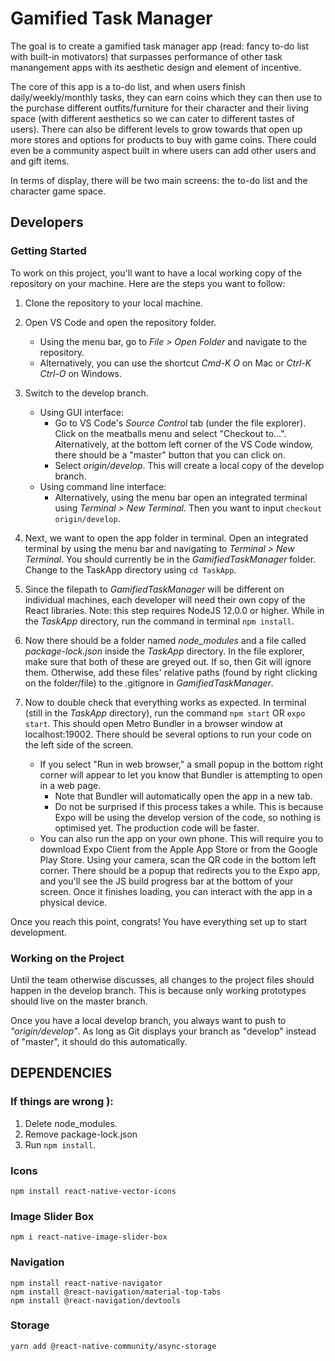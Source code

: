 # Gamified Task Manager

The goal is to create a gamified task manager app (read: fancy to-do list with built-in motivators) that surpasses performance of other task manangement apps with its aesthetic design and element of incentive. 

The core of this app is a to-do list, and when users finish daily/weekly/monthly tasks, they can earn coins which they can then use to the purchase different outfits/furniture for their character and their living space (with different aesthetics so we can cater to different tastes of users). There can also be different levels to grow towards that open up more stores and options for products to buy with game coins. There could even be a community aspect built in where users can add other users and and gift items. 

In terms of display, there will be two main screens: the to-do list and the character game space.


## Developers
### Getting Started
To work on this project, you'll want to have a local working copy of the repository on your machine. Here are the steps you want to follow:

1. Clone the repository to your local machine.

2. Open VS Code and open the repository folder.
    + Using the menu bar, go to _File > Open Folder_ and navigate to the repository.
    + Alternatively, you can use the shortcut _Cmd-K O_ on Mac or _Ctrl-K Ctrl-O_ on Windows.

3. Switch to the develop branch.
    + Using GUI interface:
      + Go to VS Code's _Source Control_ tab (under the file explorer). Click on the meatballs menu and select "Checkout to...". Alternatively, at the bottom left corner of the VS Code window, there should be a "master" button that you can click on.
      + Select _origin/develop_. This will create a local copy of the develop branch.
    + Using command line interface:
      + Alternatively, using the menu bar open an integrated terminal using _Terminal > New Terminal_. Then you want to input `checkout origin/develop`.

4. Next, we want to open the app folder in terminal. Open an integrated terminal by using the menu bar and navigating to _Terminal > New Terminal_. You should currently be in the _GamifiedTaskManager_ folder. Change to the TaskApp directory using `cd TaskApp`.

5. Since the filepath to _GamifiedTaskManager_ will be different on individual machines, each developer will need their own copy of the React libraries. Note: this step requires NodeJS 12.0.0 or higher. While in the _TaskApp_ directory, run the command in terminal `npm install`.

6. Now there should be a folder named _node_modules_ and a file called _package-lock.json_ inside the _TaskApp_ directory. In the file explorer, make sure that both of these are greyed out. If so, then Git will ignore them. Otherwise, add these files' relative paths (found by right clicking on the folder/file) to the .gitignore in _GamifiedTaskManager_.

7. Now to double check that everything works as expected. In terminal (still in the _TaskApp_ directory), run the command `npm start` OR `expo start`. This should open Metro Bundler in a browser window at localhost:19002. There should be several options to run your code on the left side of the screen.
    + If you select "Run in web browser," a small popup in the bottom right corner will appear to let you know that Bundler is attempting to open in a web page.
      + Note that Bundler will automatically open the app in a new tab.
      + Do not be surprised if this process takes a while. This is because Expo will be using the develop version of the code, so nothing is optimised yet. The production code will be faster. 
    + You can also run the app on your own phone. This will require you to download Expo Client from the Apple App Store or from the Google Play Store. Using your camera, scan the QR code in the bottom left corner. There should be a popup that redirects you to the Expo app, and you'll see the JS build progress bar at the bottom of your screen. Once it finishes loading, you can interact with the app in a physical device.

Once you reach this point, congrats! You have everything set up to start development.

### Working on the Project
Until the team otherwise discusses, all changes to the project files should happen in the develop branch. This is because only working prototypes should live on the master branch. 

Once you have a local develop branch, you always want to push to _"origin/develop"_. As long as Git displays your branch as "develop" instead of "master", it should do this automatically.

## DEPENDENCIES
### If things are wrong ):
1. Delete node_modules.
2. Remove package-lock.json
3. Run `npm install`.

### Icons
`npm install react-native-vector-icons`

### Image Slider Box
`npm i react-native-image-slider-box`

### Navigation
```
npm install react-native-navigator
npm install @react-navigation/material-top-tabs
npm install @react-navigation/devtools
```

### Storage
`yarn add @react-native-community/async-storage`